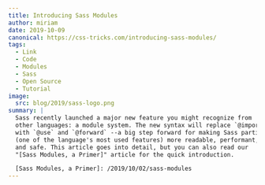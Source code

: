 ```yaml
---
title: Introducing Sass Modules
author: miriam
date: 2019-10-09
canonical: https://css-tricks.com/introducing-sass-modules/
tags:
  - Link
  - Code
  - Modules
  - Sass
  - Open Source
  - Tutorial
image:
  src: blog/2019/sass-logo.png
summary: |
  Sass recently launched a major new feature you might recognize from
  other languages: a module system. The new syntax will replace `@import`
  with `@use` and `@forward` --a big step forward for making Sass partials
  (one of the language's most used features) more readable, performant,
  and safe. This article goes into detail, but you can also read our
  "[Sass Modules, a Primer]" article for the quick introduction.

  [Sass Modules, a Primer]: /2019/10/02/sass-modules
---
```

